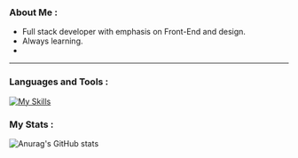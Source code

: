 

<!--
**adi-segal-21/adi-segal-21** is a ✨ _special_ ✨ repository because its `README.md` (this file) appears on your GitHub profile.

Here are some ideas to get you started:

---

##### About Me : 
- Full stack developer with emphasis on Front-End and design. 
- Always learning.

---
##### Languages and Tools :
[![My Skills](https://skillicons.dev/icons?i=js,html,css,rails,ruby,bootstrap,codepen,figma,github,git,heroku,ps,pr)](https://skillicons.dev)

### My Stats :

![Anurag's GitHub stats](https://github-readme-stats.vercel.app/api?adi-segal-21=anuraghazra&show_icons=true&theme=dracula)

-->


### About Me : 
- Full stack developer with emphasis on Front-End and design. 
- Always learning.
- 

---
### Languages and Tools :
[![My Skills](https://skillicons.dev/icons?i=js,html,css,rails,ruby,bootstrap,codepen,figma,github,git,heroku,ps,pr)](https://skillicons.dev)

### My Stats :

![Anurag's GitHub stats](https://github-readme-stats.vercel.app/apiadi-segal-21=anuraghazra&show_icons=true&theme=radical)
